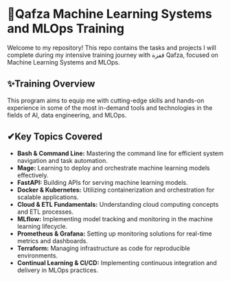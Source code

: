 

<h1>🚀Qafza Machine Learning Systems and MLOps Training</h1>

<p>Welcome to my repository! This repo contains the tasks and projects I will complete during my intensive training journey with قفزة Qafza, focused on Machine Learning Systems and MLOps.</p>

<h2>✨Training Overview</h2>

<p>This program aims to equip me with cutting-edge skills and hands-on experience in some of the most in-demand tools and technologies in the fields of AI, data engineering, and MLOps.</p>

<h2>✔Key Topics Covered</h2>
<ul>
    <li><strong>Bash & Command Line:</strong> Mastering the command line for efficient system navigation and task automation.</li>
    <li><strong>Mage:</strong> Learning to deploy and orchestrate machine learning models effectively.</li>
    <li><strong>FastAPI:</strong> Building APIs for serving machine learning models.</li>
    <li><strong>Docker & Kubernetes:</strong> Utilizing containerization and orchestration for scalable applications.</li>
    <li><strong>Cloud & ETL Fundamentals:</strong> Understanding cloud computing concepts and ETL processes.</li>
    <li><strong>MLflow:</strong> Implementing model tracking and monitoring in the machine learning lifecycle.</li>
    <li><strong>Prometheus & Grafana:</strong> Setting up monitoring solutions for real-time metrics and dashboards.</li>
    <li><strong>Terraform:</strong> Managing infrastructure as code for reproducible environments.</li>
    <li><strong>Continual Learning & CI/CD:</strong> Implementing continuous integration and delivery in MLOps practices.</li>
</ul>

</body>
</html>
